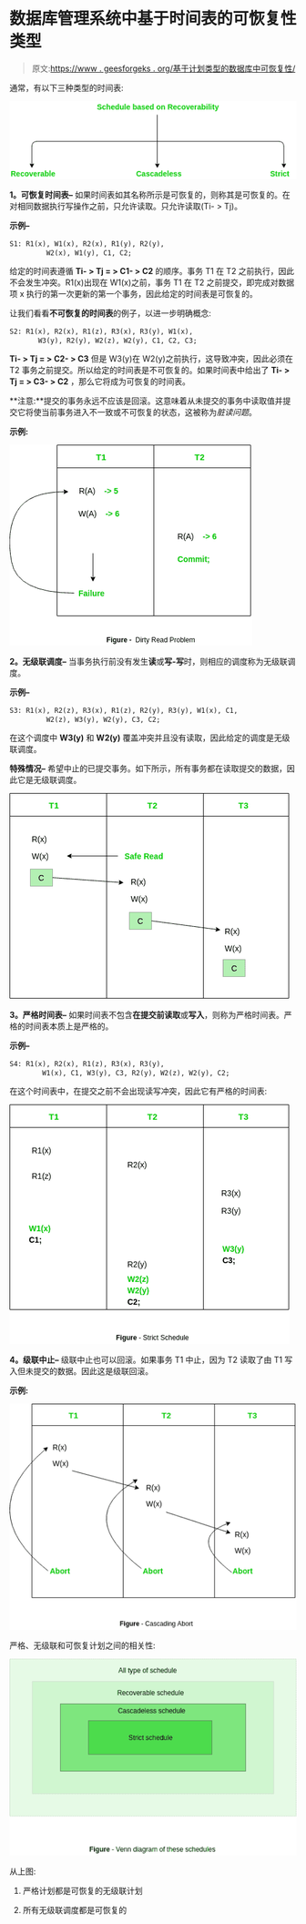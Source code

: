 # 数据库管理系统中基于时间表的可恢复性类型

> 原文:[https://www . geesforgeks . org/基于计划类型的数据库中可恢复性/](https://www.geeksforgeeks.org/types-of-schedules-based-recoverability-in-dbms/)

通常，有以下三种类型的时间表:

![](img/3e2c013b11d5cee13ddb595f911921a1.png)

**1。可恢复时间表–**
如果时间表如其名称所示是可恢复的，则称其是可恢复的。在对相同数据执行写操作之前，只允许读取。只允许读取(Ti- > Tj)。

**示例–**

```
S1: R1(x), W1(x), R2(x), R1(y), R2(y), 
         W2(x), W1(y), C1, C2; 
```

给定的时间表遵循 **Ti- > Tj = > C1- > C2** 的顺序。事务 T1 在 T2 之前执行，因此不会发生冲突。R1(x)出现在 W1(x)之前，事务 T1 在 T2 之前提交，即完成对数据项 x 执行的第一次更新的第一个事务，因此给定的时间表是可恢复的。

让我们看看**不可恢复的时间表**的例子，以进一步明确概念:

```
S2: R1(x), R2(x), R1(z), R3(x), R3(y), W1(x), 
       W3(y), R2(y), W2(z), W2(y), C1, C2, C3; 
```

**Ti- > Tj = > C2- > C3** 但是 W3(y)在 W2(y)之前执行，这导致冲突，因此必须在 T2 事务之前提交。所以给定的时间表是不可恢复的。如果时间表中给出了 **Ti- > Tj = > C3- > C2** ，那么它将成为可恢复的时间表。

**注意:**提交的事务永远不应该是回滚。这意味着从未提交的事务中读取值并提交它将使当前事务进入不一致或不可恢复的状态，这被称为*脏读问题*。

**示例:**

![](img/347985d1dcd47862ccac2a3f1abea365.png)

**2。无级联调度–**
当事务执行前没有发生**读**或**写-写**时，则相应的调度称为无级联调度。

**示例–**

```
S3: R1(x), R2(z), R3(x), R1(z), R2(y), R3(y), W1(x), C1, 
         W2(z), W3(y), W2(y), C3, C2; 
```

在这个调度中 **W3(y)** 和 **W2(y)** 覆盖冲突并且没有读取，因此给定的调度是无级联调度。

**特殊情况–**
希望中止的已提交事务。如下所示，所有事务都在读取提交的数据，因此它是无级联调度。

![](img/7ddf25b6341390745e4beada7a402817.png)

**3。严格时间表–**
如果时间表不包含**在提交前读取**或**写入**，则称为严格时间表。严格的时间表本质上是严格的。

**示例–**

```
S4: R1(x), R2(x), R1(z), R3(x), R3(y), 
        W1(x), C1, W3(y), C3, R2(y), W2(z), W2(y), C2; 
```

在这个时间表中，在提交之前不会出现读写冲突，因此它有严格的时间表:

![](img/45deb587b35ccf07eb93ad81fe70a22f.png)

**4。级联中止–**
级联中止也可以回滚。如果事务 T1 中止，因为 T2 读取了由 T1 写入但未提交的数据。因此这是级联回滚。

**示例:**

![](img/798f63857402c4296d1641817840cd9f.png)

严格、无级联和可恢复计划之间的相关性:

![](img/5b154f15d61a46a8f4c371a9da2835bc.png)

从上图:

1.  严格计划都是可恢复的无级联计划

2.  所有无级联调度都是可恢复的